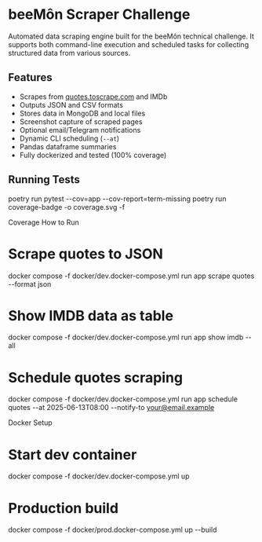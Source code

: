 # beeMôn Scraper Challenge

Automated data scraping engine built for the beeMôn technical challenge. It supports both command-line execution and scheduled tasks for collecting structured data from various sources.

## Features

- Scrapes from [quotes.toscrape.com](http://quotes.toscrape.com) and IMDb
- Outputs JSON and CSV formats
- Stores data in MongoDB and local files
- Screenshot capture of scraped pages
- Optional email/Telegram notifications
- Dynamic CLI scheduling (`--at`)
- Pandas dataframe summaries
- Fully dockerized and tested (100% coverage)

## Running Tests

poetry run pytest --cov=app --cov-report=term-missing
poetry run coverage-badge -o coverage.svg -f

Coverage
How to Run

# Scrape quotes to JSON
docker compose -f docker/dev.docker-compose.yml run app scrape quotes --format json

# Show IMDB data as table
docker compose -f docker/dev.docker-compose.yml run app show imdb --all

# Schedule quotes scraping
docker compose -f docker/dev.docker-compose.yml run app schedule quotes --at 2025-06-13T08:00 --notify-to your@email.example

Docker Setup

# Start dev container
docker compose -f docker/dev.docker-compose.yml up

# Production build
docker compose -f docker/prod.docker-compose.yml up --build